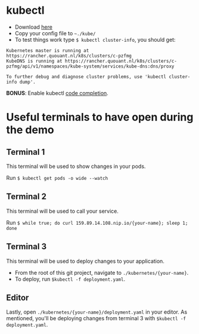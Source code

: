 # kubectl
* Download [here](https://kubernetes.io/docs/tasks/tools/install-kubectl/#install-kubectl)
* Copy your config file to `~./kube/`
* To test things work type `$ kubectl cluster-info`, you should get:
```
Kubernetes master is running at https://rancher.quouant.nl/k8s/clusters/c-pzfmg
KubeDNS is running at https://rancher.quouant.nl/k8s/clusters/c-pzfmg/api/v1/namespaces/kube-system/services/kube-dns:dns/proxy

To further debug and diagnose cluster problems, use 'kubectl cluster-info dump'.
```
**BONUS**: Enable kubectl [code completion](https://kubernetes.io/docs/tasks/tools/install-kubectl/#enabling-shell-autocompletion).

# Useful terminals to have open during the demo
## Terminal 1
This terminal will be used to show changes in your pods.

Run `$ kubectl get pods -o wide --watch`

## Terminal 2
This terminal will be used to call your service.

Run `$ while true; do curl 159.89.14.108.nip.io/{your-name}; sleep 1; done`

## Terminal 3
This terminal will be used to deploy changes to your application.
* From the root of this git project, navigate to `./kubernetes/{your-name}`.
* To deploy, run `$kubectl -f deployment.yaml`.

## Editor
Lastly, open `./kubernetes/{your-name}/deployment.yaml` in your editor. As mentioned, you'll be deploying changes from terminal 3 with `$kubectl -f deployment.yaml`.
